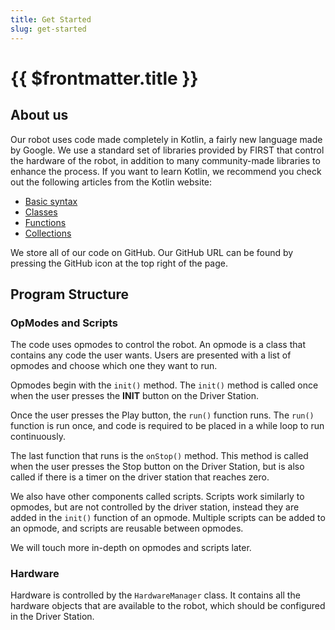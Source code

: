 ```yaml
---
title: Get Started
slug: get-started
---
```


# {{ $frontmatter.title }}

## About us

Our robot uses code made completely in Kotlin, a fairly new language
made by Google. We use a standard set of libraries provided by FIRST
that control the hardware of the robot, in addition to many 
community-made libraries to enhance the process. If you want to
learn Kotlin, we recommend you check out the following articles
from the Kotlin website:
 - [Basic syntax](https://kotlinlang.org/docs/basic-syntax.html)
 - [Classes](https://kotlinlang.org/docs/classes.html)
 - [Functions](https://kotlinlang.org/docs/functions.html)
 - [Collections](https://kotlinlang.org/docs/collections-overview.html)

We store all of our code on GitHub. Our GitHub URL can be found by
pressing the GitHub icon at the top right of the page.

## Program Structure

### OpModes and Scripts

The code uses opmodes to control the robot. An opmode is a class that
contains any code the user wants. Users are presented with a list of
opmodes and choose which one they want to run. 

Opmodes begin with the `init()` method. The `init()` method is called once
when the user presses the **INIT** button on the Driver Station.

Once the user presses the Play button, the `run()` function runs. The `run()`
function is run once, and code is required to be placed in a while loop
to run continuously.

The last function that runs is the `onStop()` method. This method is called
when the user presses the Stop button on the Driver Station, but is also
called if there is a timer on the driver station that reaches zero.

We also have other components called scripts. Scripts work similarly to opmodes,
but are not controlled by the driver station, instead they are added in the 
`init()` function of an opmode. Multiple scripts can be added to an opmode,
and scripts are reusable between opmodes.

We will touch more in-depth on opmodes and scripts later.

### Hardware

Hardware is controlled by the `HardwareManager` class. It
contains all the hardware objects that are available to the robot, which should 
be configured in the Driver Station.